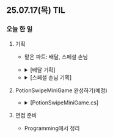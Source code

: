 ## 25.07.17(목) TIL

### 오늘 한 일
1. 기획
   - 맡은 파트: 배달, 스페셜 손님 
   - <details>
       <summary>[배달 기획]</summary>
  
      <img width="2481" height="371" alt="image" src="https://github.com/user-attachments/assets/b36d598b-1a96-41e8-ba70-bedb4d82b1fa" />
      
      <img width="893" height="836" alt="image" src="https://github.com/user-attachments/assets/11ef98ec-48bd-46d5-b63f-fa55f33d5220" />
  
     </details>

   - <details>
       <summary>[스페셜 손님 기획]</summary>
  
      
      <img width="1684" height="253" alt="image" src="https://github.com/user-attachments/assets/105d6031-64dc-4395-917f-ca571fb14cd8" />
  
     </details>

2. PotionSwipeMiniGame 완성하기(예정)
   - <details>
     <summary>[PotionSwipeMiniGame.cs]</summary>
     
     ```csharp
     추가 예정
     ```
     </details>
  
3. 면접 준비
   - Programming에서 정리

